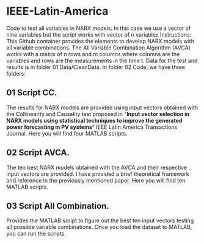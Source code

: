 # IEEE-Latin-America
Code to test all variables in NARX models. In this case we use a vector of nine variables but the script works with vector of n variables
Instructions:
This Github container provides the elements to develop NARX models with all variable combinations. The All Variable Combination Algorithm (AVCA) works with a matrix of n rows and m columns where columns are the variables and rows are the measurements in the time t.
Data for the test and results is in folder 01 Data/CleanData. In folder 02 Code, we have three folders:
## 01 Script CC. 
The results for NARX models are provided using input vectors obtained with the Collinearity and Causality test proposed in “**Input vector selection in NARX models using statistical techniques to improve the generated power forecasting in PV systems**” IEEE Latin America Transactions Journal. Here you will find four MATLAB scripts.
## 02 Script AVCA. 
The ten best NARX models obtained with the AVCA and their respective input vectors are provided. I have provided a brief theoretical framework and reference in the previously mentioned paper. Here you will find ten MATLAB scripts.
## 03 Script All Combination. 
Provides the MATLAB script to figure out the best ten input vectors testing all possible variable combinations.
Once you load the dataset to MATLAB, you can run the scripts.
